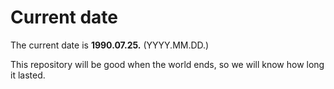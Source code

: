 # Current date

The current date is **1990.07.25.** (YYYY.MM.DD.)

This repository will be good when the world ends, so we will know how long it lasted.